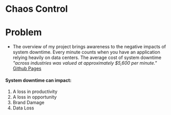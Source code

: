 # Chaos Control

# Problem

- The overview of my project brings awareness to the negative impacts of system downtime. Every minute counts when you have an application relying heavily on data centers.  The average cost of system downtime *"across industries was valued at approximately *$5,600 per minute*."* [Github Pages](https://docs.github.com/en/free-pro-team@latest/github/writing-on-github/basic-writing-and-formatting-syntax#links)
#### System downtime can impact:
  1. A loss in productivity
  2. A loss in opportunity
  3. Brand Damage
  4. Data Loss
  
